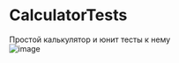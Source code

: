 # CalculatorTests
Простой калькулятор и юнит тесты к нему  
![image](https://github.com/TitovAndrew/CalculatorTests/assets/61161730/ca428108-7c02-4a84-a384-eb94d0c4dc12)
